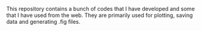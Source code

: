 This repository contains a bunch of codes that I have developed and some that I have used from the web. They are primarily used for plotting, saving data and generating .fig files.
